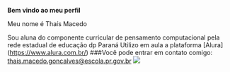 
**Bem vindo ao meu perfil**

Meu nome é Thaís Macedo

Sou aluna do componente curricular de pensamento computacional pela rede estadual de educação dp Paraná
Utilizo em aula a plataforma [Alura] (https://www.alura.com.br/)
###Você pode entrar em contato comigo:
thais.macedo.goncalves@escola.pr.gov.br
![](https://media.tenor.com/DKNqCkZ0wncAAAAi/blue-birthday.gif)
